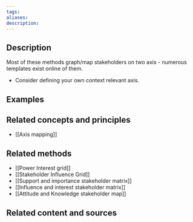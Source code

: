 ```yaml
---
tags: 
aliases: 
description:
---
```


## Description
Most of these methods graph/map stakeholders on two axis - numerous templates exist online of them.
- Consider defining your own context relevant axis. 

## Examples 


## Related concepts and principles
- [[Axis mapping]]

## Related methods
- [[Power Interest grid]]
- [[Stakeholder Influence Grid]]
- [[Support and importance stakeholder matrix]]
- [[Influence and interest stakeholder matrix]]
- [[Attitude and Knowledge stakeholder map]]


## Related content and sources
